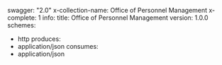 swagger: "2.0"
x-collection-name: Office of Personnel Management
x-complete: 1
info:
  title: Office of Personnel Management
  version: 1.0.0
schemes:
- http
produces:
- application/json
consumes:
- application/json